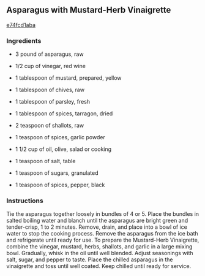 ## Asparagus with Mustard-Herb Vinaigrette

[e74fcd1aba](http://www.delish.com/recipefinder/asparagus-mustard-herb-vinaigrette-4557)

### Ingredients

 - 3 pound of asparagus, raw

 - 1/2 cup of vinegar, red wine

 - 1 tablespoon of mustard, prepared, yellow

 - 1 tablespoon of chives, raw

 - 1 tablespoon of parsley, fresh

 - 1 tablespoon of spices, tarragon, dried

 - 2 teaspoon of shallots, raw

 - 1 teaspoon of spices, garlic powder

 - 1 1/2 cup of oil, olive, salad or cooking

 - 1 teaspoon of salt, table

 - 1 teaspoon of sugars, granulated

 - 1 teaspoon of spices, pepper, black

### Instructions

Tie the asparagus together loosely in bundles of 4 or 5. Place the bundles in salted boiling water and blanch until the asparagus are bright green and tender-crisp, 1 to 2 minutes. Remove, drain, and place into a bowl of ice water to stop the cooking process. Remove the asparagus from the ice bath and refrigerate until ready for use. To prepare the Mustard-Herb Vinaigrette, combine the vinegar, mustard, herbs, shallots, and garlic in a large mixing bowl. Gradually, whisk in the oil until well blended. Adjust seasonings with salt, sugar, and pepper to taste. Place the chilled asparagus in the vinaigrette and toss until well coated. Keep chilled until ready for service.
